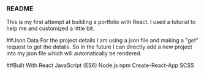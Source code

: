 ### README  

This is my first attempt at building a portfolio with React. I used a tuturial to help me and customized a little bit.

##Json Data
For the project details I am using a json file and making a "get" request to get the details. So in the future I can directly add a new project into my json file which will automatically be rendered.

##Built With
React
JavaScript (ES6)
Node.js
npm
Create-React-App
SCSS
